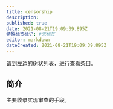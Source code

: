 ```yaml
---
title: censorship
description: 
published: true
date: 2021-08-21T19:09:39.895Z
特殊标签标记: #无标签
editor: markdown
dateCreated: 2021-08-21T19:09:39.895Z
---
```


请到左边的树状列表，进行查看条目。

## 简介

主要收录实现审查的手段。
